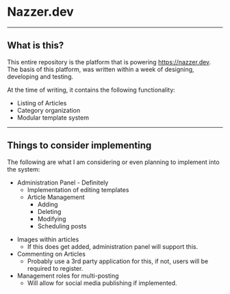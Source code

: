 # Nazzer.dev
___
## What is this?
This entire repository is the platform that is powering https://nazzer.dev.
The basis of this platform, was written within a week of designing, developing and testing.

At the time of writing, it contains the following functionality:
+ Listing of Articles
+ Category organization
+ Modular template system
---
## Things to consider implementing
The following are what I am considering or even planning to implement into the system:
+ Administration Panel - Definitely
    - Implementation of editing templates
    - Article Management
        - Adding
        - Deleting
        - Modifying
        - Scheduling posts
- Images within articles
    - If this does get added, administration panel will support this.
- Commenting on Articles
    - Probably use a 3rd party application for this, if not, users will be required to register.
- Management roles for multi-posting
    - Will allow for social media publishing if implemented.